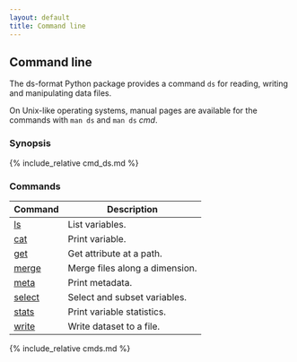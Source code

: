 ```yaml
---
layout: default
title: Command line
---
```


## Command line

The ds-format Python package provides a command `ds` for reading, writing and
manipulating data files.

On Unix-like operating systems, manual pages are available for the commands
with `man ds` and `man ds` *cmd*.

### Synopsis

{% include_relative cmd_ds.md %}

### Commands

| Command | Description |
| --- | --- |
| [ls](#ls) | List variables. |
| [cat](#cat) | Print variable. |
| [get](#get) | Get attribute at a path. |
| [merge](#merge) | Merge files along a dimension. |
| [meta](#meta) | Print metadata. |
| [select](#select) | Select and subset variables. |
| [stats](#stats) | Print variable statistics. |
| [write](#write) | Write dataset to a file. |

{% include_relative cmds.md %}
